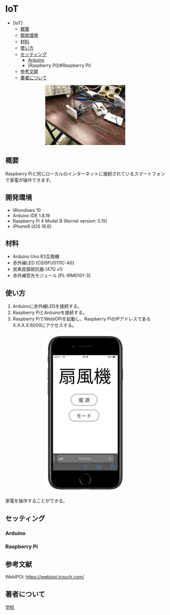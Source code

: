 # IoT
<!-- START doctoc -->
- [IoT]
  - [概要](#概要)
  - [開発環境](#開発環境)
  - [材料](#材料)
  - [使い方](#使い方)
  - [セッティング](#セッティング)
      - [Arduino](#Arduino)
      - [Raspberry Pi](#Raspberry Pi)
  - [参考文献](#参考文献)
  - [著者について](#著者について)

<!-- END doctoc -->
<p align="center">
  <img src="https://github.com/Bringing-IoT-closer-to-everyone/Arduino/blob/c2344bafd8df5766f8d927c5dd5b5937052b1d66/image/IMG_0268.jpg", width="50%">
</p>

## 概要
Raspberry Piと同じローカルのインターネットに接続されているスマートフォンで家電が操作できます。

## 開発環境
- Wiondows 10
- Arduino IDE 1.8.19
- Raspberry Pi 4 Model B (Kernel version: 5.15)
- iPhone8 (iOS 16.6)

## 材料
- Arduino Uno R3互換機
- 赤外線LED [OSI5FU5111C-40]
- 炭素皮膜抵抗器 (47Ω x1)
- 赤外線受光モジュール [PL-IRM0101-3]

## 使い方
1. Arduinoに赤外線LEDを接続する。
2. Raspberry PiとArduinoを接続する。
3. Raspberry PiでWebIOPiを起動し、Raspberry PiのIPアドレスであるX.X.X.X:8000にアクセスする。
<p align="center">
  <img src="https://github.com/Bringing-IoT-closer-to-everyone/Arduino/blob/69bd78c0cf5a5ef16920759cfb80e0a976b4bf83/readme_source/htmlview.png", width="50%">
</p>

家電を操作することができる。

## セッティング
### Arduino

### Raspberry Pi

## 参考文献
WebIPOi: https://webiopi.trouch.com/

## 著者について
[学校](https://www.okako.okayama-c.ed.jp/)
